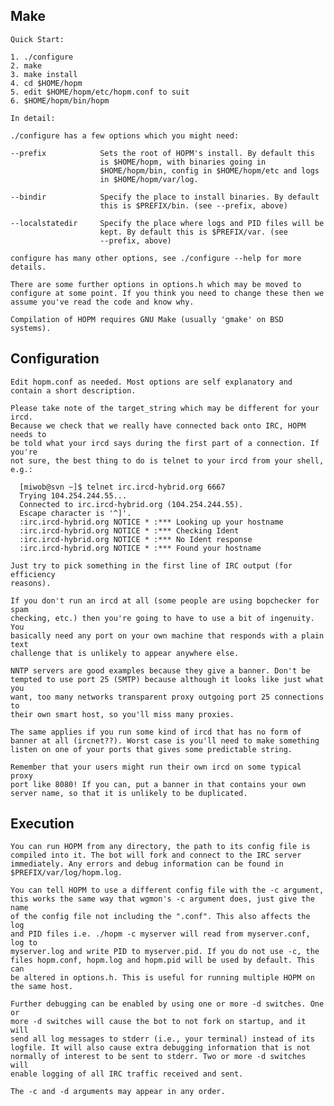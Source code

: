 Make
----

    Quick Start:

    1. ./configure
    2. make
    3. make install
    4. cd $HOME/hopm
    5. edit $HOME/hopm/etc/hopm.conf to suit
    6. $HOME/hopm/bin/hopm

    In detail:

    ./configure has a few options which you might need:

    --prefix            Sets the root of HOPM's install. By default this
                        is $HOME/hopm, with binaries going in
                        $HOME/hopm/bin, config in $HOME/hopm/etc and logs
                        in $HOME/hopm/var/log.

    --bindir            Specify the place to install binaries. By default
                        this is $PREFIX/bin. (see --prefix, above)

    --localstatedir     Specify the place where logs and PID files will be
                        kept. By default this is $PREFIX/var. (see
                        --prefix, above)

    configure has many other options, see ./configure --help for more
    details.

    There are some further options in options.h which may be moved to
    configure at some point. If you think you need to change these then we
    assume you've read the code and know why.

    Compilation of HOPM requires GNU Make (usually 'gmake' on BSD systems).

Configuration
-------------

    Edit hopm.conf as needed. Most options are self explanatory and
    contain a short description.

    Please take note of the target_string which may be different for your ircd.
    Because we check that we really have connected back onto IRC, HOPM needs to
    be told what your ircd says during the first part of a connection. If you're
    not sure, the best thing to do is telnet to your ircd from your shell, e.g.:

      [miwob@svn ~]$ telnet irc.ircd-hybrid.org 6667
      Trying 104.254.244.55...
      Connected to irc.ircd-hybrid.org (104.254.244.55).
      Escape character is '^]'.
      :irc.ircd-hybrid.org NOTICE * :*** Looking up your hostname
      :irc.ircd-hybrid.org NOTICE * :*** Checking Ident
      :irc.ircd-hybrid.org NOTICE * :*** No Ident response
      :irc.ircd-hybrid.org NOTICE * :*** Found your hostname

    Just try to pick something in the first line of IRC output (for efficiency
    reasons).

    If you don't run an ircd at all (some people are using bopchecker for spam
    checking, etc.) then you're going to have to use a bit of ingenuity. You
    basically need any port on your own machine that responds with a plain text
    challenge that is unlikely to appear anywhere else.

    NNTP servers are good examples because they give a banner. Don't be
    tempted to use port 25 (SMTP) because although it looks like just what you
    want, too many networks transparent proxy outgoing port 25 connections to
    their own smart host, so you'll miss many proxies.

    The same applies if you run some kind of ircd that has no form of
    banner at all (ircnet??). Worst case is you'll need to make something
    listen on one of your ports that gives some predictable string.

    Remember that your users might run their own ircd on some typical proxy
    port like 8080! If you can, put a banner in that contains your own
    server name, so that it is unlikely to be duplicated.


Execution
---------

    You can run HOPM from any directory, the path to its config file is
    compiled into it. The bot will fork and connect to the IRC server
    immediately. Any errors and debug information can be found in
    $PREFIX/var/log/hopm.log.

    You can tell HOPM to use a different config file with the -c argument,
    this works the same way that wgmon's -c argument does, just give the name
    of the config file not including the ".conf". This also affects the log
    and PID files i.e. ./hopm -c myserver will read from myserver.conf, log to
    myserver.log and write PID to myserver.pid. If you do not use -c, the
    files hopm.conf, hopm.log and hopm.pid will be used by default. This can
    be altered in options.h. This is useful for running multiple HOPM on
    the same host.

    Further debugging can be enabled by using one or more -d switches. One or
    more -d switches will cause the bot to not fork on startup, and it will
    send all log messages to stderr (i.e., your terminal) instead of its
    logfile. It will also cause extra debugging information that is not
    normally of interest to be sent to stderr. Two or more -d switches will
    enable logging of all IRC traffic received and sent.

    The -c and -d arguments may appear in any order.
